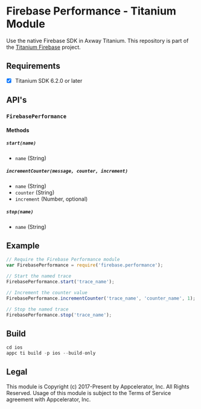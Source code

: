 # Firebase Performance - Titanium Module
Use the native Firebase SDK in Axway Titanium. This repository is part of the [Titanium Firebase](https://github.com/hansemannn/titanium-firebase) project.

## Requirements
- [x] Titanium SDK 6.2.0 or later

## API's

### `FirebasePerformance`

#### Methods

##### `start(name)`
  - `name` (String)

##### `incrementCounter(message, counter, increment)`
  - `name` (String)
  - `counter` (String)
  - `increment` (Number, optional)

##### `stop(name)`
  - `name` (String)
  
## Example
```js
// Require the Firebase Performance module
var FirebasePerformance = require('firebase.performance');

// Start the named trace
FirebasePerformance.start('trace_name');

// Increment the counter value
FirebasePerformance.incrementCounter('trace_name', 'counter_name', 1); // Trace name, counter name, increment (optional)

// Stop the named trace
FirebasePerformance.stop('trace_name');
```

## Build
```js
cd ios
appc ti build -p ios --build-only
```

## Legal

This module is Copyright (c) 2017-Present by Appcelerator, Inc. All Rights Reserved. 
Usage of this module is subject to the Terms of Service agreement with Appcelerator, Inc.  

